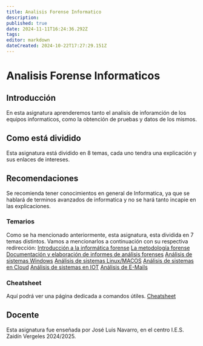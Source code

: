 ```yaml
---
title: Analisis Forense Informatico
description: 
published: true
date: 2024-11-11T16:24:36.292Z
tags: 
editor: markdown
dateCreated: 2024-10-22T17:27:29.151Z
---
```


# Analisis Forense Informaticos
## Introducción
En esta asignatura aprenderemos tanto el analisis de inforamción de los equipos informaticos, como la obtención de pruebas y datos de los mismos.
## Como está dividido
Esta asignatura está dividido en 8 temas, cada uno tendra una explicación y sus enlaces de intereses.
## Recomendaciones
Se recomienda tener conocimientos en general de Informatica, ya que se hablará de terminos avanzados de informatica y no se hará tanto incapie en las explicaciones.
### Temarios
Como se ha mencionado anteriormente, esta asignatura, esta dividida en 7 temas distintos. Vamos a mencionarlos a continuación con su respectiva redirección:
[Introducción a la informática forense](/ciber/Analisis_Forense/introduccion)
[La metodología forense]()
[Documentación y elaboración de informes de análisis forenses]()
[Análisis de sistemas Windows]()
[Análisis de sistemas Linux/MACOS]()
[Análisis de sistemas en Cloud]()
[Análisis de sistemas en IOT]()
[Análisis de E-Mails]()

### Cheatsheet
Aquí podrá ver una página dedicada a comandos útiles. [Cheatsheet](/ciber/Analisis_Forense/introduccion)
## Docente
Esta asignatura fue enseñada por José Luis Navarro, en el centro I.E.S. Zaidín Vergeles 2024/2025.
